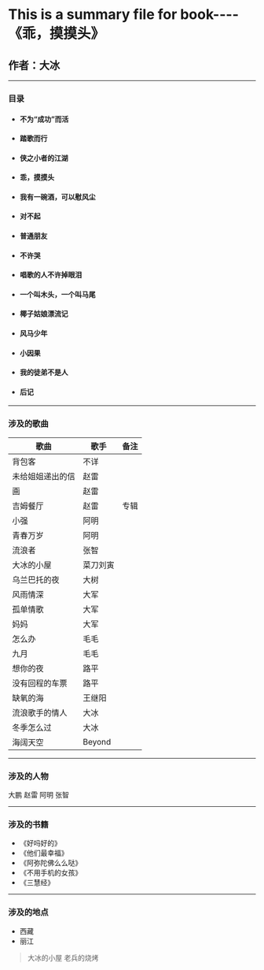 This is a summary file for book----《乖，摸摸头》
=============
## 作者：大冰

****
### 目录
* #### 不为“成功”而活
* #### 踏歌而行
* #### 侠之小者的江湖
* #### 乖，摸摸头
* #### 我有一碗酒，可以慰风尘
* #### 对不起
* #### 普通朋友
* #### 不许哭
* #### 唱歌的人不许掉眼泪
* #### 一个叫木头，一个叫马尾
* #### 椰子姑娘漂流记
* #### 风马少年
* #### 小因果
* #### 我的徒弟不是人
* #### 后记

****
### 涉及的歌曲

歌曲 | 歌手 | 备注
---- | ------ | -----
背包客 | 不详
未给姐姐递出的信 | 赵雷
画 | 赵雷
吉姆餐厅 | 赵雷 | 专辑
小强 | 阿明
青春万岁 | 阿明
流浪者 | 张智
大冰的小屋 | 菜刀刘寅 
乌兰巴托的夜 | 大树 
风雨情深 | 大军
孤单情歌 | 大军
妈妈 | 大军
怎么办 | 毛毛
九月 | 毛毛
想你的夜 | 路平
没有回程的车票 | 路平
缺氧的海 | 王继阳
流浪歌手的情人 | 大冰
冬季怎么过 | 大冰
海阔天空 | Beyond



****
### 涉及的人物
大鹏
赵雷
阿明
张智

****
### 涉及的书籍
* 《好吗好的》
* 《他们最幸福》
* 《阿弥陀佛么么哒》
* 《不用手机的女孩》
* 《三慧经》

****
### 涉及的地点
*  西藏
*  丽江
> 大冰的小屋
老兵的烧烤


